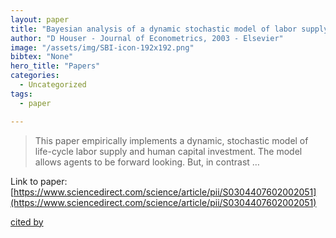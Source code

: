 ```yaml
---
layout: paper
title: "Bayesian analysis of a dynamic stochastic model of labor supply and saving"
author: "D Houser - Journal of Econometrics, 2003 - Elsevier"
image: "/assets/img/SBI-icon-192x192.png"
bibtex: "None"
hero_title: "Papers"
categories:
  - Uncategorized
tags:
  - paper

---
```

>This paper empirically implements a dynamic, stochastic model of life-cycle labor supply and human capital investment. The model allows agents to be forward looking. But, in contrast …

Link to paper: [https://www.sciencedirect.com/science/article/pii/S0304407602002051](https://www.sciencedirect.com/science/article/pii/S0304407602002051)

[cited by](https://scholar.google.com/scholar?cites=3446829228393853758&as_sdt=2005&sciodt=0,5&hl=en&num=20)
